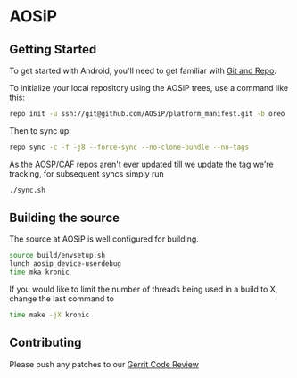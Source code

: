 AOSiP
===========

Getting Started
---------------

To get started with Android, you'll need to get
familiar with [Git and Repo](http://source.android.com/source/using-repo.html).

To initialize your local repository using the AOSiP trees, use a command like this:

```bash
repo init -u ssh://git@github.com/AOSiP/platform_manifest.git -b oreo
```
Then to sync up:
```bash
repo sync -c -f -j8 --force-sync --no-clone-bundle --no-tags
```
As the AOSP/CAF repos aren't ever updated till we update the tag we're tracking, for subsequent syncs simply run
```bash
./sync.sh
```
Building the source
---------------

The source at AOSiP is well configured for building.

```bash
source build/envsetup.sh
lunch aosip_device-userdebug
time mka kronic
```

If you would like to limit the number of threads being used in a build to X, change the last command to

```bash
time make -jX kronic
```

Contributing
------------

Please push any patches to our [Gerrit Code Review](http://review.aosiprom.com)
